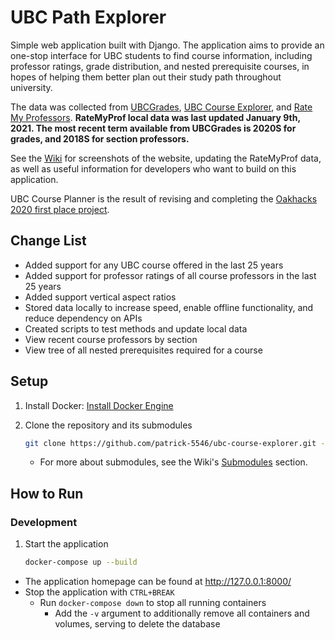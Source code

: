 # UBC Path Explorer

Simple web application built with Django. The application aims to provide an one-stop interface for UBC students to find course information, including professor ratings, grade distribution, and nested prerequisite courses, in hopes of helping them better plan out their study path throughout university.

The data was collected from [UBCGrades](https://ubcgrades.com/), [UBC Course Explorer](https://ubcexplorer.io/), and [Rate My Professors](https://www.ratemyprofessors.com/campusRatings.jsp?sid=1413). **RateMyProf local data was last updated January 9th, 2021. The most recent term available from UBCGrades is 2020S for grades, and 2018S for section professors.**

See the [Wiki](https://github.com/patrick-5546/ubc-course-explorer/wiki) for screenshots of the website, updating the RateMyProf data, as well as useful information for developers who want to build on this application.

UBC Course Planner is the result of revising and completing the [Oakhacks 2020 first place project](https://github.com/ad2969/university-path-explorer).

## Change List

- Added support for any UBC course offered in the last 25 years
- Added support for professor ratings of all course professors in the last 25 years
- Added support vertical aspect ratios
- Stored data locally to increase speed, enable offline functionality, and reduce dependency on APIs
- Created scripts to test methods and update local data
- View recent course professors by section
- View tree of all nested prerequisites required for a course

## Setup

1. Install Docker: [Install Docker Engine](https://docs.docker.com/engine/install/)

2. Clone the repository and its submodules

    ```sh
    git clone https://github.com/patrick-5546/ubc-course-explorer.git --recurse-submodules
    ```

    - For more about submodules, see the Wiki's [Submodules](https://github.com/patrick-5546/ubc-course-explorer/wiki/For-Developers#submodules) section.

## How to Run

### Development

1. Start the application

    ```sh
    docker-compose up --build
    ```

- The application homepage can be found at http://127.0.0.1:8000/
- Stop the application with `CTRL+BREAK`
  - Run `docker-compose down` to stop all running containers
    - Add the `-v` argument to additionally remove all containers and volumes, serving to delete the database
